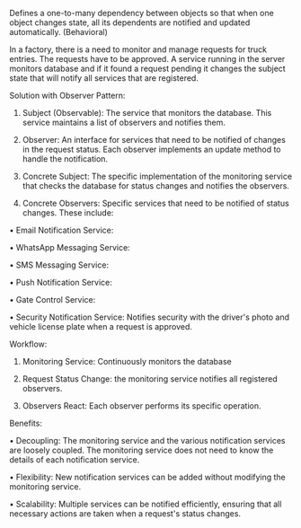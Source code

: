Defines a one-to-many dependency between objects so that when one object changes state, all its dependents are notified and updated automatically. (Behavioral)

In a factory, there is a need to monitor and manage requests for truck entries. The requests have to be approved. A service running in the server monitors database and if it found a request pending it changes the subject state that will notify all services that are registered.

Solution with Observer Pattern:

1. Subject (Observable): The service that monitors the database. This service maintains a list of observers and notifies them.

2. Observer: An interface for services that need to be notified of changes in the request status. Each observer implements an update method to handle the notification.

3. Concrete Subject: The specific implementation of the monitoring service that checks the database for status changes and notifies the observers.

4. Concrete Observers: Specific services that need to be notified of status changes. These include:

• Email Notification Service: 

• WhatsApp Messaging Service: 

• SMS Messaging Service: 

• Push Notification Service: 

• Gate Control Service: 

• Security Notification Service: Notifies security with the driver's photo and vehicle license plate when a request is approved.

Workflow:

1. Monitoring Service: Continuously monitors the database 

2. Request Status Change: the monitoring service notifies all registered observers.

3. Observers React: Each observer performs its specific operation.

Benefits:

• Decoupling: The monitoring service and the various notification services are loosely coupled. The monitoring service does not need to know the details of each notification service.

• Flexibility: New notification services can be added without modifying the monitoring service.

• Scalability: Multiple services can be notified efficiently, ensuring that all necessary actions are taken when a request's status changes.
